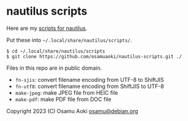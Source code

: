 # nautilus scripts

Here are my [scripts for nautilus](https://github.com/osamuaoki/nautilus-scripts).

Put these into `~/.local/share/nautilus/scripts/`.


```
$ cd ~/.local/share/nautilus/scripts
$ git clone https://github.com/osamuaoki/nautilus-scripts.git ./
```

Files in this repo are in public domain.


* `fn-sjis`: convert filename encoding from UTF-8 to ShiftJIS
* `fn-utf8`: convert filename encoding from ShiftJIS to UTF-8
* `make-jpeg`: make JPEG file from HEIC file
* `make-pdf`: make PDF file from DOC file

Copyright 2023 (C) Osamu Aoki <osamu@debian.org>

